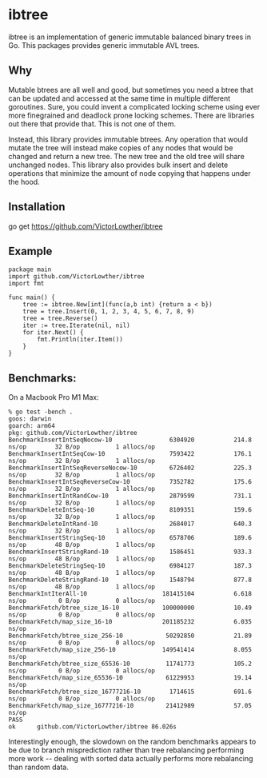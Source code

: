 # ibtree

ibtree is an implementation of generic immutable balanced binary trees in Go. 
This packages provides generic immutable AVL trees. 

## Why

Mutable btrees are all well and good, but sometimes you need a btree that can be updated
and accessed at the same time in multiple different goroutines.  Sure, you could invent
a complicated locking scheme using ever more finegrained and deadlock prone locking schemes.
There are libraries out there that provide that.  This is not one of them.

Instead, this library provides immutable btrees.  Any operation that would mutate the tree will
instead make copies of any nodes that would be changed and return a new tree.  The new tree and
the old tree will share unchanged nodes.  This library also provides bulk insert and delete operations
that minimize the amount of node copying that happens under the hood.

## Installation

go get https://github.com/VictorLowther/ibtree

## Example

    package main
    import github.com/VictorLowther/ibtree
    import fmt

    func main() {
        tree := ibtree.New[int](func(a,b int) {return a < b})
        tree = tree.Insert(0, 1, 2, 3, 4, 5, 6, 7, 8, 9)
        tree = tree.Reverse()
        iter := tree.Iterate(nil, nil)
        for iter.Next() {
            fmt.Println(iter.Item())
        }
    }

## Benchmarks:

On a Macbook Pro M1 Max:

    % go test -bench .
    goos: darwin
    goarch: arm64
    pkg: github.com/VictorLowther/ibtree
    BenchmarkInsertIntSeqNocow-10           	 6304920	       214.8 ns/op	      32 B/op	       1 allocs/op
    BenchmarkInsertIntSeqCow-10             	 7593422	       176.1 ns/op	      32 B/op	       1 allocs/op
    BenchmarkInsertIntSeqReverseNocow-10    	 6726402	       225.3 ns/op	      32 B/op	       1 allocs/op
    BenchmarkInsertIntSeqReverseCow-10      	 7352782	       175.6 ns/op	      32 B/op	       1 allocs/op
    BenchmarkInsertIntRandCow-10            	 2879599	       731.1 ns/op	      32 B/op	       1 allocs/op
    BenchmarkDeleteIntSeq-10                	 8109351	       159.6 ns/op	      32 B/op	       1 allocs/op
    BenchmarkDeleteIntRand-10               	 2684017	       640.3 ns/op	      32 B/op	       1 allocs/op
    BenchmarkInsertStringSeq-10             	 6578706	       189.6 ns/op	      48 B/op	       1 allocs/op
    BenchmarkInsertStringRand-10            	 1586451	       933.3 ns/op	      48 B/op	       1 allocs/op
    BenchmarkDeleteStringSeq-10             	 6984127	       187.3 ns/op	      48 B/op	       1 allocs/op
    BenchmarkDeleteStringRand-10            	 1548794	       877.8 ns/op	      48 B/op	       1 allocs/op
    BenchmarkIntIterAll-10                     181415104	       6.618 ns/op	       0 B/op	       0 allocs/op
    BenchmarkFetch/btree_size_16-10            100000000	       10.49 ns/op	       0 B/op	       0 allocs/op
    BenchmarkFetch/map_size_16-10              201185232	       6.035 ns/op
    BenchmarkFetch/btree_size_256-10        	50292850	       21.89 ns/op	       0 B/op	       0 allocs/op
    BenchmarkFetch/map_size_256-10             149541414	       8.055 ns/op
    BenchmarkFetch/btree_size_65536-10      	11741773	       105.2 ns/op	       0 B/op	       0 allocs/op
    BenchmarkFetch/map_size_65536-10        	61229953	       19.14 ns/op
    BenchmarkFetch/btree_size_16777216-10   	 1714615	       691.6 ns/op	       0 B/op	       0 allocs/op
    BenchmarkFetch/map_size_16777216-10     	21412989	       57.05 ns/op
    PASS
    ok  	github.com/VictorLowther/ibtree	86.026s

Interestingly enough, the slowdown on the random benchmarks appears to be due to
branch misprediction rather than tree rebalancing performing more work -- dealing
with sorted data actually performs more rebalancing than random data.
